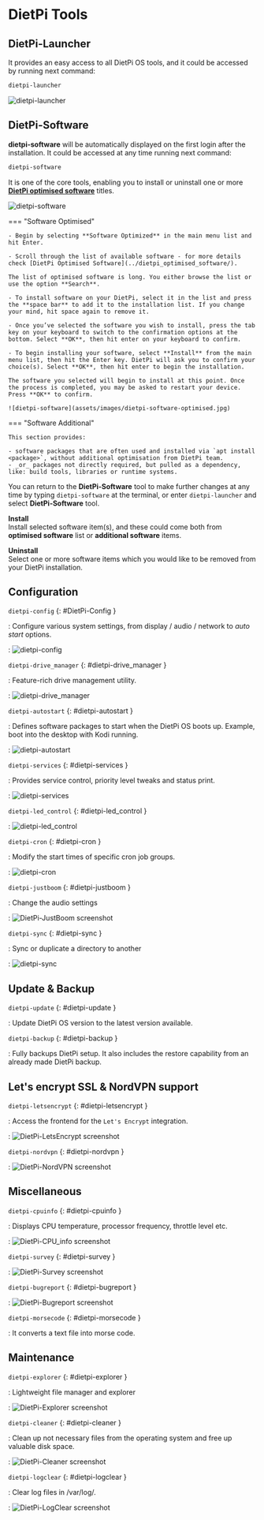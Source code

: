 # DietPi Tools

## DietPi-Launcher

It provides an easy access to all DietPi OS tools, and it could be accessed by running next command:

``` bash
dietpi-launcher
```

![dietpi-launcher](assets/images/dietpi-launcher.jpg)

## DietPi-Software

**dietpi-software** will be automatically displayed on the first login after the installation. It could be accessed at any time running next command:

``` bash
dietpi-software
```

It is one of the core tools, enabling you to install or uninstall one or more [**DietPi optimised software**](../dietpi_optimised_software/) titles.

![dietpi-software](assets/images/dietpi-software.jpg)

=== "Software Optimised"

    - Begin by selecting **Software Optimized** in the main menu list and hit Enter.

    - Scroll through the list of available software - for more details check [DietPi Optimised Software](../dietpi_optimised_software/).

    The list of optimised software is long. You either browse the list or use the option **Search**.

    - To install software on your DietPi, select it in the list and press the **space bar** to add it to the installation list. If you change your mind, hit space again to remove it.

    - Once you’ve selected the software you wish to install, press the tab key on your keyboard to switch to the confirmation options at the bottom. Select **OK**, then hit enter on your keyboard to confirm.

    - To begin installing your software, select **Install** from the main menu list, then hit the Enter key. DietPi will ask you to confirm your choice(s). Select **OK**, then hit enter to begin the installation.

    The software you selected will begin to install at this point. Once the process is completed, you may be asked to restart your device. Press **OK** to confirm.

    ![dietpi-software](assets/images/dietpi-software-optimised.jpg)

=== "Software Additional"

    This section provides:

    - software packages that are often used and installed via `apt install <package>`, without additional optimisation from DietPi team.
    - _or_ packages not directly required, but pulled as a dependency, like: build tools, libraries or runtime systems.

You can return to the **DietPi-Software** tool to make further changes at any time by typing `dietpi-software` at the terminal, or enter `dietpi-launcher` and select **DietPi-Software** tool.

**Install**  
Install selected software item(s), and these could come both from **optimised software** list or **additional software** items.

**Uninstall**  
Select one or more software items which you would like to be removed from your DietPi installation.

## Configuration

`dietpi-config` {: #DietPi-Config }

: Configure various system settings, from display / audio / network to _auto start_ options.

: ![dietpi-config](assets/images/dietpi-config.jpg)

`dietpi-drive_manager` {: #dietpi-drive_manager }

: Feature-rich drive management utility.

: ![dietpi-drive_manager](assets/images/dietpi-drive-manager.jpg)

`dietpi-autostart` {: #dietpi-autostart }

: Defines software packages to start when the DietPi OS boots up. Example, boot into the desktop with Kodi running.

: ![dietpi-autostart](assets/images/dietpi-autostart.jpg)

`dietpi-services` {: #dietpi-services }

: Provides service control, priority level tweaks and status print.

: ![dietpi-services](assets/images/dietpi-services.jpg)

`dietpi-led_control` {: #dietpi-led_control }

: ![dietpi-led_control](assets/images/dietpi-ledcontrol.jpg)

`dietpi-cron` {: #dietpi-cron }

: Modify the start times of specific cron job groups.

: ![dietpi-cron](assets/images/dietpi-cron.jpg)

`dietpi-justboom` {: #dietpi-justboom }

: Change the audio settings

: ![DietPi-JustBoom screenshot](assets/images/dietpi-justboom.jpg)

`dietpi-sync` {: #dietpi-sync }

: Sync or duplicate a directory to another

: ![dietpi-sync](assets/images/dietpi-sync.jpg)

## Update & Backup

`dietpi-update` {: #dietpi-update }

: Update DietPi OS version to the latest version available.

`dietpi-backup` {: #dietpi-backup }

: Fully backups DietPi setup. It also includes the restore capability from an already made DietPi backup.

## Let's encrypt SSL & NordVPN support

`dietpi-letsencrypt` {: #dietpi-letsencrypt }

: Access the frontend for the `Let's Encrypt` integration.

: ![DietPi-LetsEncrypt screenshot](assets/images/dietpi-letsencrypt.jpg)

`dietpi-nordvpn` {: #dietpi-nordvpn }

: ![DietPi-NordVPN screenshot](assets/images/dietpi-nordvpn.jpg)

## Miscellaneous

`dietpi-cpuinfo` {: #dietpi-cpuinfo }

: Displays CPU temperature, processor frequency, throttle level etc.

: ![DietPi-CPU_info screenshot](assets/images/dietpi-cpuinfo.jpg)

`dietpi-survey` {: #dietpi-survey }

: ![DietPi-Survey screenshot](assets/images/dietpi-survey.jpg)

`dietpi-bugreport` {: #dietpi-bugreport }

: ![DietPi-Bugreport screenshot](assets/images/dietpi-bugreport.jpg)

`dietpi-morsecode` {: #dietpi-morsecode }

: It converts a text file into morse code.

## Maintenance

`dietpi-explorer` {: #dietpi-explorer }

: Lightweight file manager and explorer

: ![DietPi-Explorer screenshot](assets/images/dietpi-explorer.jpg)

`dietpi-cleaner` {: #dietpi-cleaner }

: Clean up not necessary files from the operating system and free up valuable disk space.

: ![DietPi-Cleaner screenshot](assets/images/dietpi-cleaner.jpg)

`dietpi-logclear` {: #dietpi-logclear }

: Clear log files in /var/log/.

: ![DietPi-LogClear screenshot](assets/images/dietpi-logclear.jpg)
